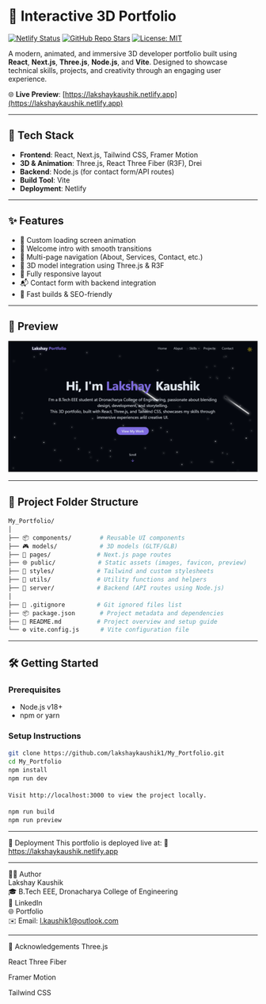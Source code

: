 # 🎨 Interactive 3D Portfolio

[![Netlify Status](https://api.netlify.com/api/v1/badges/b44c3122-1456-486d-8588-8c33e2868f7f/deploy-status)](https://app.netlify.com/projects/lakshaykaushik/deploys)
[![GitHub Repo Stars](https://img.shields.io/github/stars/lakshaykaushik1/My_Portfolio?style=social)](https://github.com/lakshaykaushik1/My_Portfolio/stargazers)
[![License: MIT](https://img.shields.io/badge/License-MIT-yellow.svg)](./LICENSE)

A modern, animated, and immersive 3D developer portfolio built using **React**, **Next.js**, **Three.js**, **Node.js**, and **Vite**. Designed to showcase technical skills, projects, and creativity through an engaging user experience.

🌐 **Live Preview**: [https://lakshaykaushik.netlify.app](https://lakshaykaushik.netlify.app)

---

## 🚀 Tech Stack

- **Frontend**: React, Next.js, Tailwind CSS, Framer Motion
- **3D & Animation**: Three.js, React Three Fiber (R3F), Drei
- **Backend**: Node.js (for contact form/API routes)
- **Build Tool**: Vite
- **Deployment**: Netlify

---

## ✨ Features

- 🔄 Custom loading screen animation  
- 👋 Welcome intro with smooth transitions  
- 🧭 Multi-page navigation (About, Services, Contact, etc.)  
- 🎨 3D model integration using Three.js & R3F  
- 📱 Fully responsive layout  
- 📬 Contact form with backend integration  
- 🚀 Fast builds & SEO-friendly  

---

## 📸 Preview

![Portfolio Screenshot](./preview.png) 

---

## 📁 Project Folder Structure

```bash
My_Portfolio/
│
├── 📦 components/        # Reusable UI components
├── 🎮 models/            # 3D models (GLTF/GLB)
├── 📄 pages/             # Next.js page routes
├── 🌐 public/            # Static assets (images, favicon, preview)
├── 🎨 styles/            # Tailwind and custom stylesheets
├── 🧠 utils/             # Utility functions and helpers
├── 🔧 server/            # Backend (API routes using Node.js)
│
├── 📜 .gitignore         # Git ignored files list
├── 📦 package.json       # Project metadata and dependencies
├── 📘 README.md          # Project overview and setup guide
└── ⚙️ vite.config.js      # Vite configuration file
```
---

## 🛠️ Getting Started

### Prerequisites

- Node.js v18+
- npm or yarn

### Setup Instructions

```bash
git clone https://github.com/lakshaykaushik1/My_Portfolio.git
cd My_Portfolio
npm install
npm run dev

Visit http://localhost:3000 to view the project locally.

npm run build
npm run preview
```
---

🧪 Deployment
This portfolio is deployed live at:
🔗 https://lakshaykaushik.netlify.app

---

🧑‍💻 Author 
<br />
Lakshay Kaushik
<br />
🎓 B.Tech EEE, Dronacharya College of Engineering
<br />
💼 LinkedIn
<br />
🌐 Portfolio
<br />
✉️ Email: l.kaushik1@outlook.com

---

🙌 Acknowledgements
Three.js

React Three Fiber

Framer Motion

Tailwind CSS
